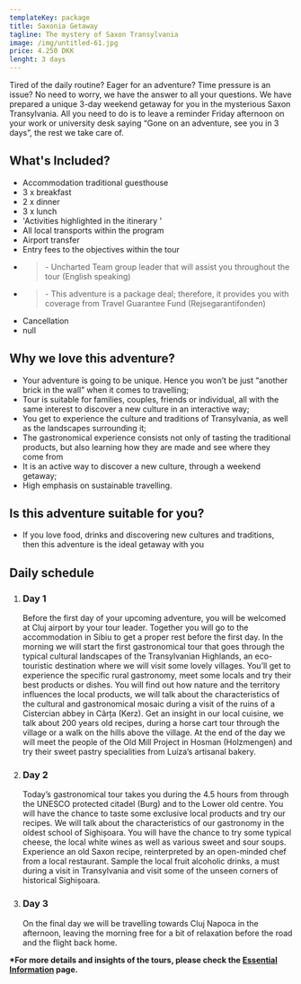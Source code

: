 ```yaml
---
templateKey: package
title: Saxonia Getaway
tagline: The mystery of Saxon Transylvania
image: /img/untitled-61.jpg
price: 4.250 DKK
lenght: 3 days
---
```

Tired of the daily routine? Eager for an adventure? Time pressure is an issue?
No need to worry, we have the answer to all your questions. We have prepared a
unique 3-day weekend getaway for you in the mysterious Saxon Transylvania. All
you need to do is to leave a reminder Friday afternoon on your work or
university desk saying “Gone on an adventure, see you in 3 days”, the rest we
take care of.

## What's Included?

* Accommodation traditional guesthouse
* 3 x breakfast
* 2 x dinner
* 3 x lunch
* 'Activities highlighted in the itinerary '
* All local transports within the program
* Airport transfer
* Entry fees to the objectives within the tour
* > \-
  > Uncharted Team group leader that will assist you throughout the tour
  > (English speaking)
* > \-
  > This adventure is a package deal; therefore, it provides you with coverage
  > from Travel Guarantee Fund (Rejsegarantifonden) 
* Cancellation
* null

## Why we love this adventure?

* Your adventure is going to be unique. Hence you won’t be just “another brick in the wall” when it comes to travelling; 
* Tour is suitable for families, couples, friends or individual, all with the same interest to discover a new culture in an interactive way;
* You get to experience the culture and traditions of Transylvania, as well as the landscapes surrounding it;
* The gastronomical experience consists not only of tasting the traditional products, but also learning how they are made and see where they come from
* It is an active way to discover a new culture, through a weekend getaway;
* High emphasis on sustainable travelling.

## Is this adventure suitable for you?

* If you love food, drinks and discovering new cultures and traditions, then this adventure is the ideal getaway with you

## Daily schedule

1. ### Day 1
   Before the first day of your upcoming adventure, you will be welcomed at Cluj airport by your tour leader. Together you will go to the accommodation in Sibiu to get a proper rest before the first day.
   In the morning we will start the first gastronomical tour that goes through the typical cultural landscapes of the Transylvanian Highlands, an eco-touristic destination where we will visit some lovely villages. You’ll get to experience the specific rural gastronomy, meet some locals and try their best products or dishes. You will find out how nature and the territory influences the local products, we will talk about the characteristics of the cultural and gastronomical mosaic during a visit of the ruins of a Cistercian abbey in Cârța (Kerz).
   Get an insight in our local cuisine, we talk about 200 years old recipes, during a horse cart tour through the village or a walk on the hills above the village. At the end of the day we will meet the people of the Old Mill Project in Hosman (Holzmengen) and try their sweet pastry specialities from Luíza’s artisanal bakery.
2. ### Day 2
   Today’s gastronomical tour takes you during the 4.5 hours from through the UNESCO protected citadel (Burg) and to the Lower old centre. You will have the chance to taste some exclusive local products and try our recipes. We will talk about the characteristics of our gastronomy in the oldest school of Sighișoara. You will have the chance to try some typical cheese, the local white wines as well as various sweet and sour soups.
   Experience an old Saxon recipe, reinterpreted by an open-minded chef from a local restaurant. Sample the local fruit alcoholic drinks, a must during a visit in Transylvania and visit some of the unseen corners of historical Sighișoara.
3. ### Day 3
   On the final day we will be travelling towards Cluj Napoca in the afternoon, leaving the morning free for a bit of relaxation before the road and the flight back home.

**\*For more details and insights of the tours, please check the [Essential Information](planning.html) page.**
